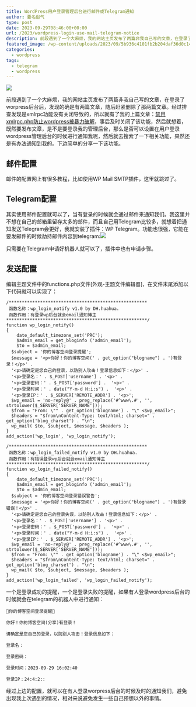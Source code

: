 ```yaml
---
title: WordPress用户登录管理后台进行邮件或Telegram通知
author: 要名俗气
type: post
date: 2023-09-29T08:46:00+00:00
url: /2023/wordpress-login-use-mail-telegram-notice
description: 前段遇到了一个大麻烦，我的网站主页发布了两篇非我自己写的文章，在登录了worpress后台后，发现的确是有两篇文章，随后赶紧删除了那两篇文章。
featured_image: /wp-content/uploads/2023/09/5b936c4101fb2b204daf36d0c1457d48.jpeg
categories:
  - wordpress
tags:
  - telegram
  - wordpress
---
```

![](https://www.iminling.com/wp-content/uploads/2023/09/5b936c4101fb2b204daf36d0c1457d48.jpeg)

前段遇到了一个大麻烦，我的网站主页发布了两篇非我自己写的文章，在登录了worpress后台后，发现的确是有两篇文章，随后赶紧删除了那两篇文章。经过排查发现是xmlrpc功能没有关闭导致的，所以就有了我的上篇文章：[禁用xmlrpc.php防止wordpress被暴力破解](https://www.iminling.com/2023/09/03/241.html "禁用xmlrpc.php防止wordpress被暴力破解")，事后及时关闭了该功能，然后就想着，既然要发布文章，是不是要登录我的管理后台，那么是否可以设置在用户登录wordpress管理后台的时候进行通知我呢，然后就去搜索了一下相关功能，果然还是有办法通知到我的。下边简单的分享一下该功能。

## 邮件配置

邮件的配置网上有很多教程，比如使用WP Mail SMTP插件，这里就跳过了。

## Telegram配置

其实使用邮件配置就可以了，当有登录的时候就会通过邮件来通知我们。我这里并不想在自己的邮箱里留存太多的邮件，而且自己用Telegram比较多，就想着把通知发送Telegram会更好，我就安装了插件：WP Telegram。功能也很强，它能在要发邮件的时候劫持邮件内容到telegram:![](https://www.iminling.com/wp-content/uploads/2023/09/aef44f2535eb8f68f09d56ddfc002c94.png)

只需要在Telegram申请好机器人就可以了，插件中也有申请步骤。

## 发送配置

编辑主题文件中的functions.php文件[外观-主题文件编辑器]，在文件末尾添加以下代码就可以实现了：

```
/*****************************************************
 函数名称：wp_login_notify v1.0 by DH.huahua.
 函数作用：有登录wp后台就会email通知博主
******************************************************/
function wp_login_notify()
{
    date_default_timezone_set('PRC');
    $admin_email = get_bloginfo ('admin_email');
    $to = $admin_email;
  $subject = '你的博客空间登录提醒';
  $message = '<p>你好！你的博客空间(' . get_option("blogname") . ')有登录！</p>' .
  '<p>请确定是您自己的登录，以防别人攻击！登录信息如下：</p>' .
  '<p>登录名：' . $_POST['username'] . '<p>' .
  '<p>登录密码：' . $_POST['password'] .  '<p>' .
  '<p>登录时间：' . date("Y-m-d H:i:s") .  '<p>' .
  '<p>登录IP：' . $_SERVER['REMOTE_ADDR'] . '<p>';
  $wp_email = 'no-reply@' . preg_replace('#^www\.#', '', strtolower($_SERVER['SERVER_NAME']));
  $from = "From: \"" . get_option('blogname') . "\" <$wp_email>";
  $headers = "$from\nContent-Type: text/html; charset=" . get_option('blog_charset') . "\n";
  wp_mail( $to, $subject, $message, $headers );
}
add_action('wp_login', 'wp_login_notify');

/*****************************************************
 函数名称：wp_login_failed_notify v1.0 by DH.huahua.
 函数作用：有错误登录wp后台就会email通知博主
******************************************************/
function wp_login_failed_notify()
{
    date_default_timezone_set('PRC');
    $admin_email = get_bloginfo ('admin_email');
    $to = $admin_email;
  $subject = '你的博客空间登录错误警告';
  $message = '<p>你好！你的博客空间(' . get_option("blogname") . ')有登录错误！</p>' .
  '<p>请确定是您自己的登录失误，以防别人攻击！登录信息如下：</p>' .
  '<p>登录名：' . $_POST['username'] . '<p>' .
  '<p>登录密码：' . $_POST['password'] .  '<p>' .
  '<p>登录时间：' . date("Y-m-d H:i:s") .  '<p>' .
  '<p>登录IP：' . $_SERVER['REMOTE_ADDR'] . '<p>';
  $wp_email = 'no-reply@' . preg_replace('#^www\.#', '', strtolower($_SERVER['SERVER_NAME']));
  $from = "From: \"" . get_option('blogname') . "\" <$wp_email>";
  $headers = "$from\nContent-Type: text/html; charset=" . get_option('blog_charset') . "\n";
  wp_mail( $to, $subject, $message, $headers );
}
add_action('wp_login_failed', 'wp_login_failed_notify');
```

一个是登录成功的提醒，一个是登录失败的提醒，如果有人登录wordpress后台的时候就会在telegram的机器人中进行通知：

```
🔔‌你的博客空间登录提醒🔔

你好！你的博客空间(分享)有登录！

请确定是您自己的登录，以防别人攻击！登录信息如下：

登录名：

登录密码：

登录时间：2023-09-29 16:02:40

登录IP：24:4:2::
```

经过上边的配置，就可以在有人登录worpress后台的时候及时的通知我们，避免出现我上次遇到的情况，相对来说避免发生一些自己预想以外的事情。
